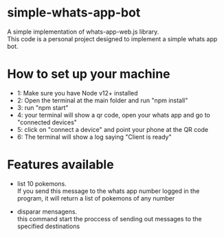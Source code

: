 # simple-whats-app-bot
A simple implementation of whats-app-web.js library.  
This code is a personal project designed to implement a simple whats app bot.

# How to set up your machine
- 1: Make sure you have Node v12+ installed 
- 2: Open the terminal at the main folder and run "npm install" 
- 3: run "npm start"
- 4: your terminal will show a qr code, open your whats app and go to "connected devices"
- 5: click on "connect a device" and point your phone at the QR code
- 6: The terminal will show a log saying "Client is ready"

# Features available
- list 10 pokemons.  
If you send this message to the whats app number logged in the program, it will return a list of pokemons of any number

- disparar mensagens.  
this command start the proccess of sending out messages to the specified destinations

